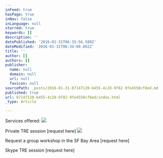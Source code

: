 ```yaml
---
inFeed: true
hasPage: true
inNav: false
inLanguage: null
starred: true
keywords: []
description: ''
datePublished: '2016-01-31T06:35:56.589Z'
dateModified: '2016-01-31T06:34:00.802Z'
title: ''
author: []
authors: []
publisher:
  name: null
  domain: null
  url: null
  favicon: null
sourcePath: _posts/2016-01-31-87147120-b455-4c28-9f82-9fe4550cf8ed.md
published: true
url: 87147120-b455-4c28-9f82-9fe4550cf8ed/index.html
_type: Article

---
```

Services offered:
![](https://the-grid-user-content.s3-us-west-2.amazonaws.com/3a0dfa90-54a3-4ce0-bea2-c2f252309124.JPG)

Private TRE session \[request here\]
![](https://the-grid-user-content.s3-us-west-2.amazonaws.com/17adbe42-b7e8-430e-9609-dca64b2f5e5c.jpg)

Request a  group workshop in the SF Bay Area \[request here\]

Skype TRE session \[request here\]